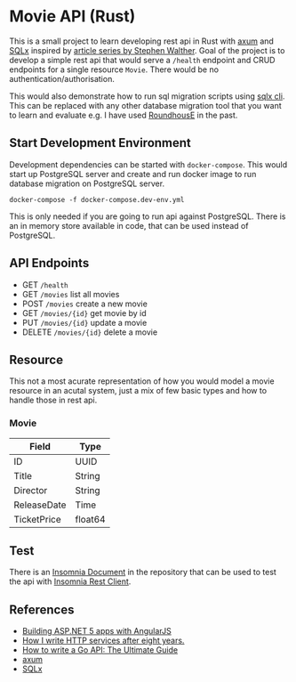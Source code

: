 # Movie API (Rust)

This is a small project to learn developing rest api in Rust with [axum](https://github.com/tokio-rs/axum) and [SQLx](https://github.com/launchbadge/sqlx) inspired by [article series by Stephen Walther](http://stephenwalther.com/archive/2015/01/12/asp-net-5-and-angularjs-part-1-configuring-grunt-uglify-and-angularjs). Goal of the project is to develop a simple rest api that would serve a `/health` endpoint and CRUD endpoints for a single resource `Movie`. There would be no authentication/authorisation.

This would also demonstrate how to run sql migration scripts using [sqlx cli](https://github.com/launchbadge/sqlx). This can be replaced with any other database migration tool that you want to learn and evaluate e.g. I have used [RoundhousE](https://github.com/chucknorris/roundhouse) in the past.

## Start Development Environment
Development dependencies can be started with `docker-compose`. This would start up PostgreSQL server and create and run docker image to run database migration on PostgreSQL server.
```
docker-compose -f docker-compose.dev-env.yml
```
This is only needed if you are going to run api against PostgreSQL. There is an in memory store available in code, that can be used instead of PostgreSQL.

## API Endpoints
- GET `/health`
- GET `/movies` list all movies
- POST `/movies` create a new movie
- GET `/movies/{id}` get movie by id
- PUT `/movies/{id}` update a movie
- DELETE `/movies/{id}` delete a movie

## Resource
This not a most acurate representation of how you would model a movie resource in an acutal system, just a mix of few basic types and how to handle those in rest api.
### Movie
| Field       | Type    |
|-------------|---------|
| ID          | UUID    |
| Title       | String  |
| Director    | String  |
| ReleaseDate | Time    |
| TicketPrice | float64 |

## Test
There is an [Insomnia Document](https://github.com/kashifsoofi/movie-api-go/blob/main/Insomnia-Document.json) in the repository that can be used to test the api with [Insomnia Rest Client](https://insomnia.rest/).

## References
- [Building ASP.NET 5 apps with AngularJS](http://stephenwalther.com/archive/2015/01/12/asp-net-5-and-angularjs-part-1-configuring-grunt-uglify-and-angularjs)
- [How I write HTTP services after eight years.](https://pace.dev/blog/2018/05/09/how-I-write-http-services-after-eight-years.html)
- [How to write a Go API: The Ultimate Guide](https://jonnylangefeld.com/blog/how-to-write-a-go-api-the-ultimate-guide)
- [axum](https://github.com/tokio-rs/axum)
- [SQLx](https://github.com/launchbadge/sqlx) 

